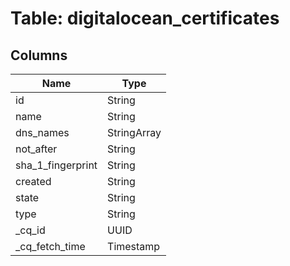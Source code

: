 
# Table: digitalocean_certificates

## Columns
| Name        | Type           |
| ------------- | ------------- |
|id|String|
|name|String|
|dns_names|StringArray|
|not_after|String|
|sha_1_fingerprint|String|
|created|String|
|state|String|
|type|String|
|_cq_id|UUID|
|_cq_fetch_time|Timestamp|
